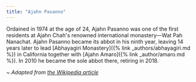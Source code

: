 ```yaml
---
title: "Ajahn Pasanno"
---
```


Ordained in 1974 at the age of 24, Ajahn Pasanno was one of the first residents at Ajahn Chah's renowned international monastery—Wat Pah Nanachat. Ajahn Pasanno became its abbot in his ninth year, leaving 14 years later to lead [Abhayagiri Monastery]({% link _authors/abhayagiri.md %}) in California together with [Ajahn Amaro]({% link _author/amaro.md %}). In 2010 he became the sole abbot there, retiring in 2018.

_~ Adapted from [the Wikipedia article](https://en.m.wikipedia.org/wiki/Ajahn_Pasanno)_